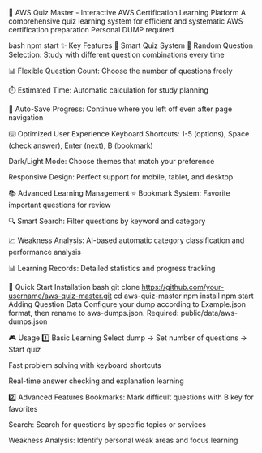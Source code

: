 🚀 AWS Quiz Master - Interactive AWS Certification Learning Platform
A comprehensive quiz learning system for efficient and systematic AWS certification preparation Personal DUMP required

bash
npm start
✨ Key Features
🎯 Smart Quiz System
🎲 Random Question Selection: Study with different question combinations every time

📊 Flexible Question Count: Choose the number of questions freely

⏱️ Estimated Time: Automatic calculation for study planning

🔄 Auto-Save Progress: Continue where you left off even after page navigation

⌨️ Optimized User Experience
Keyboard Shortcuts: 1-5 (options), Space (check answer), Enter (next), B (bookmark)

Dark/Light Mode: Choose themes that match your preference

Responsive Design: Perfect support for mobile, tablet, and desktop

📚 Advanced Learning Management
⭐ Bookmark System: Favorite important questions for review

🔍 Smart Search: Filter questions by keyword and category

📈 Weakness Analysis: AI-based automatic category classification and performance analysis

📊 Learning Records: Detailed statistics and progress tracking

🚀 Quick Start
Installation
bash
git clone https://github.com/your-username/aws-quiz-master.git
cd aws-quiz-master
npm install
npm start
Adding Question Data
Configure your dump according to Example.json format, then rename to aws-dumps.json.
Required: public/data/aws-dumps.json

🎮 Usage
1️⃣ Basic Learning
Select dump → Set number of questions → Start quiz

Fast problem solving with keyboard shortcuts

Real-time answer checking and explanation learning

2️⃣ Advanced Features
Bookmarks: Mark difficult questions with B key for favorites

Search: Search for questions by specific topics or services

Weakness Analysis: Identify personal weak areas and focus learning
